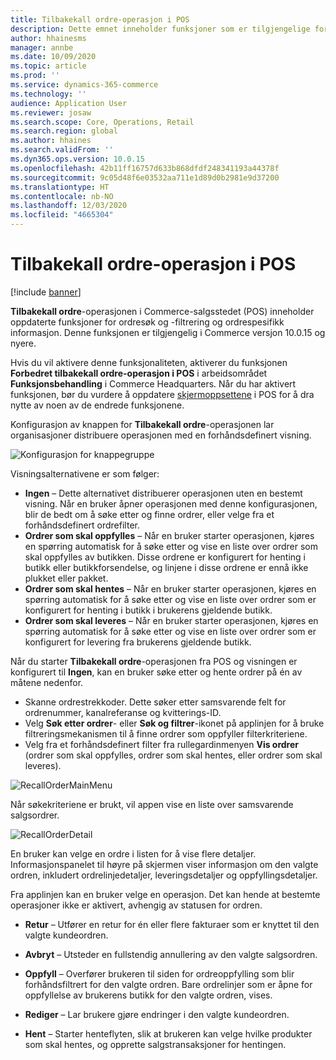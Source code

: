 ```yaml
---
title: Tilbakekall ordre-operasjon i POS
description: Dette emnet inneholder funksjoner som er tilgjengelige for forbedrede sider for tilbakekalling av ordrer i POS.
author: hhainesms
manager: annbe
ms.date: 10/09/2020
ms.topic: article
ms.prod: ''
ms.service: dynamics-365-commerce
ms.technology: ''
audience: Application User
ms.reviewer: josaw
ms.search.scope: Core, Operations, Retail
ms.search.region: global
ms.author: hhaines
ms.search.validFrom: ''
ms.dyn365.ops.version: 10.0.15
ms.openlocfilehash: 42b11ff16757d633b868dfdf248341193a44378f
ms.sourcegitcommit: 9c05d48f6e03532aa711e1d89d0b2981e9d37200
ms.translationtype: HT
ms.contentlocale: nb-NO
ms.lasthandoff: 12/03/2020
ms.locfileid: "4665304"
---
```

# <a name="recall-order-operation-in-pos"></a>Tilbakekall ordre-operasjon i POS

[!include [banner](includes/banner.md)]

**Tilbakekall ordre**-operasjonen i Commerce-salgsstedet (POS) inneholder oppdaterte funksjoner for ordresøk og -filtrering og ordrespesifikk informasjon. Denne funksjonen er tilgjengelig i Commerce versjon 10.0.15 og nyere.

Hvis du vil aktivere denne funksjonaliteten, aktiverer du funksjonen **Forbedret tilbakekall ordre-operasjon i POS** i arbeidsområdet **Funksjonsbehandling** i Commerce Headquarters. Når du har aktivert funksjonen, bør du vurdere å oppdatere [skjermoppsettene](pos-screen-layouts.md) i POS for å dra nytte av noen av de endrede funksjonene.

Konfigurasjon av knappen for **Tilbakekall ordre**-operasjonen lar organisasjoner distribuere operasjonen med en forhåndsdefinert visning.

![Konfigurasjon for knappegruppe](media/recallorderbuttongrid.png)

Visningsalternativene er som følger:
- **Ingen** – Dette alternativet distribuerer operasjonen uten en bestemt visning. Når en bruker åpner operasjonen med denne konfigurasjonen, blir de bedt om å søke etter og finne ordrer, eller velge fra et forhåndsdefinert ordrefilter.
- **Ordrer som skal oppfylles** – Når en bruker starter operasjonen, kjøres en spørring automatisk for å søke etter og vise en liste over ordrer som skal oppfylles av butikken. Disse ordrene er konfigurert for henting i butikk eller butikkforsendelse, og linjene i disse ordrene er ennå ikke plukket eller pakket.
- **Ordrer som skal hentes** – Når en bruker starter operasjonen, kjøres en spørring automatisk for å søke etter og vise en liste over ordrer som er konfigurert for henting i butikk i brukerens gjeldende butikk.
- **Ordrer som skal leveres** – Når en bruker starter operasjonen, kjøres en spørring automatisk for å søke etter og vise en liste over ordrer som er konfigurert for levering fra brukerens gjeldende butikk.

Når du starter **Tilbakekall ordre**-operasjonen fra POS og visningen er konfigurert til **Ingen**, kan en bruker søke etter og hente ordrer på én av måtene nedenfor.
- Skanne ordrestrekkoder. Dette søker etter samsvarende felt for ordrenummer, kanalreferanse og kvitterings-ID.
- Velg **Søk etter ordrer**- eller **Søk og filtrer**-ikonet på applinjen for å bruke filtreringsmekanismen til å finne ordrer som oppfyller filterkriteriene.
- Velg fra et forhåndsdefinert filter fra rullegardinmenyen **Vis ordrer** (ordrer som skal oppfylles, ordrer som skal hentes, eller ordrer som skal leveres).

![RecallOrderMainMenu](media/recallordermain.png)

Når søkekriteriene er brukt, vil appen vise en liste over samsvarende salgsordrer.

![RecallOrderDetail](media/orderrecalldetail.png)

En bruker kan velge en ordre i listen for å vise flere detaljer. Informasjonspanelet til høyre på skjermen viser informasjon om den valgte ordren, inkludert ordrelinjedetaljer, leveringsdetaljer og oppfyllingsdetaljer.

Fra applinjen kan en bruker velge en operasjon. Det kan hende at bestemte operasjoner ikke er aktivert, avhengig av statusen for ordren.

- **Retur** – Utfører en retur for én eller flere fakturaer som er knyttet til den valgte kundeordren.

- **Avbryt** – Utsteder en fullstendig annullering av den valgte salgsordren.

- **Oppfyll** – Overfører brukeren til siden for ordreoppfylling som blir forhåndsfiltrert for den valgte ordren. Bare ordrelinjer som er åpne for oppfyllelse av brukerens butikk for den valgte ordren, vises.

- **Rediger** – Lar brukere gjøre endringer i den valgte kundeordren.

- **Hent** – Starter henteflyten, slik at brukeren kan velge hvilke produkter som skal hentes, og opprette salgstransaksjoner for hentingen.
